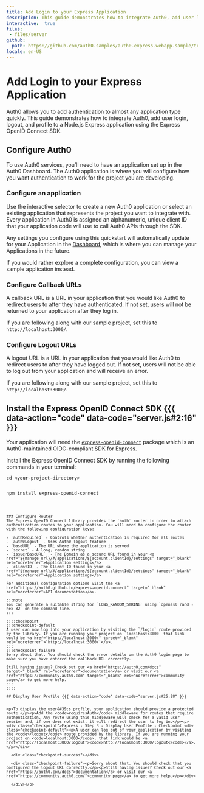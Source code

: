 ```yaml
---
title: Add Login to your Express Application
description: This guide demonstrates how to integrate Auth0, add user login, logout, and profile to a Node.js Express application using the Express OpenID Connect SDK.
interactive:  true
files:
 - files/server
github:
  path: https://github.com/auth0-samples/auth0-express-webapp-sample/tree/master/01-Login
locale: en-US
---
```


# Add Login to your Express Application


<p>Auth0 allows you to add authentication to almost any application type quickly. This guide demonstrates how to integrate Auth0, add user login, logout, and profile to a Node.js Express application using the Express OpenID Connect SDK.</p><p></p>

## Configure Auth0


<p>To use Auth0 services, you’ll need to have an application set up in the Auth0 Dashboard. The Auth0 application is where you will configure how you want authentication to work for the project you are developing.</p><h3>Configure an application</h3><p>Use the interactive selector to create a new Auth0 application or select an existing application that represents the project you want to integrate with. Every application in Auth0 is assigned an alphanumeric, unique client ID that your application code will use to call Auth0 APIs through the SDK.</p><p>Any settings you configure using this quickstart will automatically update for your Application in the <a href="https://manage.auth0.com/#/">Dashboard</a>, which is where you can manage your Applications in the future.</p><p>If you would rather explore a complete configuration, you can view a sample application instead.</p><h3>Configure Callback URLs</h3><p>A callback URL is a URL in your application that you would like Auth0 to redirect users to after they have authenticated. If not set, users will not be returned to your application after they log in.</p><p><div class="alert-container" severity="default"><p>If you are following along with our sample project, set this to <code>http://localhost:3000/</code>.</p></div></p><h3>Configure Logout URLs</h3><p>A logout URL is a URL in your application that you would like Auth0 to redirect users to after they have logged out. If not set, users will not be able to log out from your application and will receive an error.</p><p><div class="alert-container" severity="default"><p>If you are following along with our sample project, set this to <code>http://localhost:3000/</code>.</p></div></p>

## Install the Express OpenID Connect SDK {{{ data-action="code" data-code="server.js#2:16" }}}


<p>Your application will need the <a href="https://github.com/auth0/express-openid-connect"><code>express-openid-connect</code></a> package which is an Auth0-maintained OIDC-compliant SDK for Express.</p><p>Install the Express OpenID Connect SDK by running the following commands in your terminal:</p><p><pre><code class="language-bash">cd &lt;your-project-directory&gt;

npm install express-openid-connect
```

### Configure Router
The Express OpenID Connect library provides the `auth` router in order to attach authentication routes to your application. You will need to configure the router with the following configuration keys:

- `authRequired` - Controls whether authentication is required for all routes
- `auth0Logout` - Uses Auth0 logout feature
- `baseURL` - The URL where the application is served
- `secret` - A long, random string
- `issuerBaseURL`  - The Domain as a secure URL found in your <a href="${manage_url}/#/applications/${account.clientId}/settings" target="_blank" rel="noreferrer">Application settings</a>
- `clientID` - The Client ID found in your <a href="${manage_url}/#/applications/${account.clientId}/settings" target="_blank" rel="noreferrer">Application settings</a>

For additional configuration options visit the <a href="https://auth0.github.io/express-openid-connect" target="_blank" rel="noreferrer">API documentation</a>.

:::note
You can generate a suitable string for `LONG_RANDOM_STRING` using `openssl rand -hex 32` on the command line.
:::

::::checkpoint
:::checkpoint-default
A user can now log into your application by visiting the `/login` route provided by the library. If you are running your project on `localhost:3000` that link would be <a href="http://localhost:3000/" target="_blank" rel="noreferrer">`http://localhost:3000/`</a>.
:::
:::checkpoint-failure
Sorry about that. You should check the error details on the Auth0 login page to make sure you have entered the callback URL correctly.

Still having issues? Check out our <a href="https://auth0.com/docs" target="_blank" rel="noreferrer">documentation</a> or visit our <a href="https://community.auth0.com" target="_blank" rel="noreferrer">community page</a> to get more help.
:::
::::

## Display User Profile {{{ data-action="code" data-code="server.js#25:28" }}}


<p>To display the user&#39;s profile, your application should provide a protected route.</p><p>Add the <code>requiresAuth</code> middleware for routes that require authentication. Any route using this middleware will check for a valid user session and, if one does not exist, it will redirect the user to log in.</p><p><div class="checkpoint">Express - Step 3 - Display User Profile - Checkpoint <div class="checkpoint-default"><p>A user can log out of your application by visiting the <code>/logout</code> route provided by the library. If you are running your project on <code>localhost:3000</code>, that link would be <a href="http://localhost:3000/logout"><code>http://localhost:3000/logout</code></a>.</p></div>

  <div class="checkpoint-success"></div>

  <div class="checkpoint-failure"><p>Sorry about that. You should check that you configured the logout URL correctly.</p><p>Still having issues? Check out our <a href="https://auth0.com/docs">documentation</a> or visit our <a href="https://community.auth0.com/">community page</a> to get more help.</p></div>

  </div></p>
